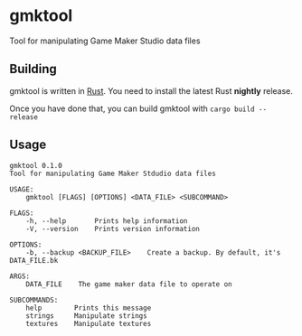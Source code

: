 # gmktool
Tool for manipulating Game Maker Studio data files

## Building
gmktool is written in [Rust](https://www.rust-lang.org/).
You need to install the latest Rust **nightly** release.

Once you have done that, you can build gmktool with `cargo build --release`

## Usage
```
gmktool 0.1.0
Tool for manipulating Game Maker Stdudio data files

USAGE:
	gmktool [FLAGS] [OPTIONS] <DATA_FILE> <SUBCOMMAND>

FLAGS:
    -h, --help       Prints help information
    -V, --version    Prints version information

OPTIONS:
    -b, --backup <BACKUP_FILE>    Create a backup. By default, it's DATA_FILE.bk

ARGS:
    DATA_FILE    The game maker data file to operate on

SUBCOMMANDS:
    help        Prints this message
    strings     Manipulate strings
    textures    Manipulate textures

```

